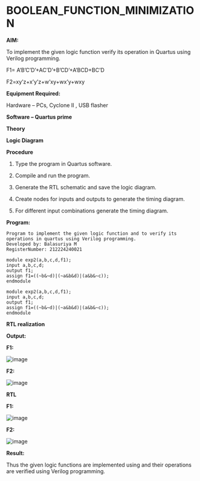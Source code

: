 # BOOLEAN_FUNCTION_MINIMIZATION

**AIM:**

To implement the given logic function verify its operation in Quartus using Verilog programming.

F1= A’B’C’D’+AC’D’+B’CD’+A’BCD+BC’D 

F2=xy’z+x’y’z+w’xy+wx’y+wxy

**Equipment Required:**

Hardware – PCs, Cyclone II , USB flasher

**Software – Quartus prime**

**Theory**

**Logic Diagram**

**Procedure**

1.	Type the program in Quartus software.

2.	Compile and run the program.

3.	Generate the RTL schematic and save the logic diagram.

4.	Create nodes for inputs and outputs to generate the timing diagram.

5.	For different input combinations generate the timing diagram.


**Program:**
```
Program to implement the given logic function and to verify its operations in quartus using Verilog programming. 
Developed by: Balasuriya M
RegisterNumber: 212224240021
```
```
module exp2(a,b,c,d,f1);
input a,b,c,d;
output f1;
assign f1=((~b&~d)|(~a&b&d)|(a&b&~c));
endmodule
```
```
module exp2(a,b,c,d,f1);
input a,b,c,d;
output f1;
assign f1=((~b&~d)|(~a&b&d)|(a&b&~c));
endmodule
```
**RTL realization**

**Output:**

**F1:**

![image](https://github.com/user-attachments/assets/028ce4a4-bcf6-4b25-b8bb-d0a43e320049)

**F2:**

![image](https://github.com/user-attachments/assets/41b0c2bf-106a-406b-9f77-a675ea32040f)


**RTL**

**F1:**

![image](https://github.com/user-attachments/assets/a75e37fe-2378-44f3-a39e-3db363cb22ff)

**F2:**

![image](https://github.com/user-attachments/assets/e7c3c8af-8be2-4d23-84db-5f1cb0c06544)


**Result:**

Thus the given logic functions are implemented using and their operations are verified using Verilog programming.

